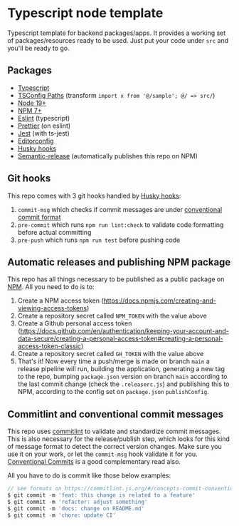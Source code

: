# Typescript node template
Typescript template for backend packages/apps. It provides a working set of
packages/resources ready to be used. Just put your code under `src` and you'll
be ready to go.

## Packages
- [Typescript](https://www.typescriptlang.org/)
- [TSConfig Paths](https://github.com/dividab/tsconfig-paths) (transform `import x from '@/sample'; @/ => src/`)
- [Node 19+](https://nodejs.org/dist/latest-v19.x/docs/api/)
- [NPM 7+](https://nodejs.org/dist/latest-v19.x/docs/api/)
- [Eslint](https://typescript-eslint.io) (typescript)
- [Prettier](https://prettier.io/) (on eslint)
- [Jest](https://jestjs.io/docs/getting-started) (with ts-jest)
- [Editorconfig](https://editorconfig.org/)
- [Husky hooks](https://typicode.github.io/husky/#/)
- [Semantic-release](https://semantic-release.gitbook.io/semantic-release/) (automatically publishes this repo on NPM)

## Git hooks
This repo comes with 3 git hooks handled by [Husky hooks](https://typicode.github.io/husky/#/):
1. `commit-msg` which checks if commit messages are under [conventional commit format](https://commitlint.js.org/#/concepts-commit-conventions)
2. `pre-commit` which runs `npm run lint:check` to validate code formatting before actual committing
3. `pre-push` which runs `npm run test` before pushing code

## Automatic releases and publishing NPM package
This repo has all things necessary to be published as a public package on
[NPM](https://www.npmjs.com/). All you need to do is to:
1. Create a NPM access token (https://docs.npmjs.com/creating-and-viewing-access-tokens)
2. Create a repository secret called `NPM_TOKEN` with the value above
3. Create a Github personal access token (https://docs.github.com/en/authentication/keeping-your-account-and-data-secure/creating-a-personal-access-token#creating-a-personal-access-token-classic)
4. Create a repository secret called `GH_TOKEN` with the value above
5. That's it! Now every time a push/merge is made on branch `main` a release pipeline will run,
   building the application, generating a new tag to the repo, bumping `package.json` version on
   branch `main` according to the last commit change (check the `.releaserc.js`) and publishing this
   to NPM, according to the config set on `package.json` `publishConfig`.

## Commitlint and conventional commit messages
This repo uses [commitlint](https://commitlint.js.org/#/) to validate and standardize commit
messages. This is also necessary for the release/publish step, which looks for this kind of message
format to detect the correct version changes. Make sure you use it on your work, or let the
`commit-msg` hook validate it for you. [Conventional Commits](https://www.conventionalcommits.org/en/v1.0.0/) is a good complementary read also.

All you have to do is commit like those below examples:
```ts
// see formats on https://commitlint.js.org/#/concepts-commit-conventions
$ git commit -m 'feat: this change is related to a feature'
$ git commit -m 'refactor: adjust something'
$ git commit -m 'docs: change on README.md'
$ git commit -m 'chore: update CI'
```

